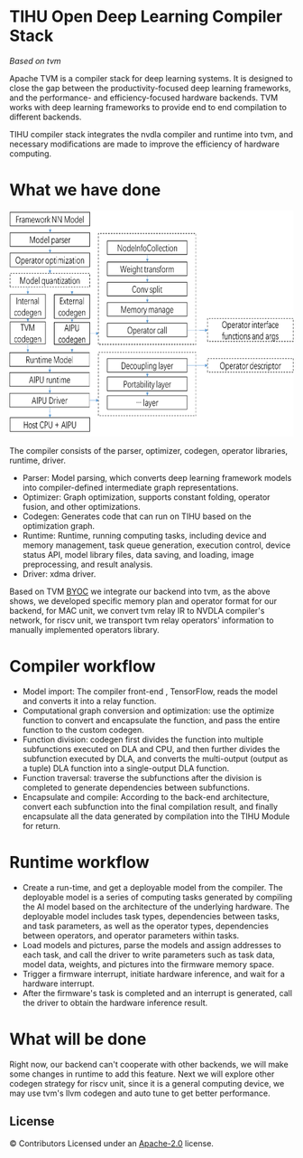 <!--- Licensed to the Apache Software Foundation (ASF) under one -->
<!--- or more contributor license agreements.  See the NOTICE file -->
<!--- distributed with this work for additional information -->
<!--- regarding copyright ownership.  The ASF licenses this file -->
<!--- to you under the Apache License, Version 2.0 (the -->
<!--- "License"); you may not use this file except in compliance -->
<!--- with the License.  You may obtain a copy of the License at -->

<!---   http://www.apache.org/licenses/LICENSE-2.0 -->

<!--- Unless required by applicable law or agreed to in writing, -->
<!--- software distributed under the License is distributed on an -->
<!--- "AS IS" BASIS, WITHOUT WARRANTIES OR CONDITIONS OF ANY -->
<!--- KIND, either express or implied.  See the License for the -->
<!--- specific language governing permissions and limitations -->
<!--- under the License. -->

# TIHU Open Deep Learning Compiler Stack  
_Based on tvm_  

Apache TVM is a compiler stack for deep learning systems. It is designed to close the gap between the
productivity-focused deep learning frameworks, and the performance- and efficiency-focused hardware backends.
TVM works with deep learning frameworks to provide end to end compilation to different backends.

TIHU compiler stack integrates the nvdla compiler and runtime into tvm, and necessary modifications are made to
improve the efficiency of hardware computing.

# What we have done

<div align=center>
<img src="../doc/compiler_structure.png" width="600" height="400" alt="TIHU"/><br/>
</div>

The compiler consists of the parser, optimizer, codegen, operator libraries, runtime, driver.  
* Parser: Model parsing, which converts deep learning framework models into compiler-defined intermediate graph representations.  
* Optimizer: Graph optimization, supports constant folding, operator fusion, and other optimizations.  
* Codegen: Generates code that can run on TIHU based on the optimization graph.  
* Runtime: Runtime, running computing tasks, including device and memory management, task queue generation, execution control, device status API, model library files, data saving, and loading, image preprocessing, and result analysis.  
* Driver: xdma driver.  

Based on TVM [BYOC](https://tvm.apache.org/docs/dev/how_to/relay_bring_your_own_codegen.html) we integrate our backend into tvm, as the above shows,
we developed specific memory plan and operator format for our backend, for MAC unit, we convert tvm relay IR to NVDLA compiler's network, for riscv
unit, we transport tvm relay operators' information to manually implemented operators library.

# Compiler workflow  

* Model import: The compiler front-end , TensorFlow, reads the model and converts it into a relay function.  
* Computational graph conversion and optimization: use the optimize function to convert and encapsulate the function, and pass the entire function to the custom codegen.  
* Function division: codegen first divides the function into multiple subfunctions executed on DLA and CPU, and then further divides the subfunction executed by DLA, and converts the multi-output (output as a tuple) DLA function into a single-output DLA function.  
* Function traversal: traverse the subfunctions after the division is completed to generate dependencies between subfunctions.  
* Encapsulate and compile: According to the back-end architecture, convert each subfunction into the final compilation result, and finally encapsulate all the data generated by compilation into the TIHU Module for return.  

# Runtime workflow

* Create a run-time, and get a deployable model from the compiler. The deployable model is a series of computing tasks generated by compiling the AI model based on the architecture of the underlying hardware. The deployable model includes task types, dependencies between tasks, and task parameters, as well as the operator types, dependencies between operators, and operator parameters within tasks.  
* Load models and pictures, parse the models and assign addresses to each task, and call the driver to write parameters such as task data, model data, weights, and pictures into the firmware memory space.  
* Trigger a firmware interrupt, initiate hardware inference, and wait for a hardware interrupt.  
* After the firmware's task is completed and an interrupt is generated, call the driver to obtain the hardware inference result.   

# What will be done

Right now, our backend can't cooperate with other backends, we will make some changes in runtime to add this feature. Next we will explore other codegen strategy
for riscv unit, since it is a general computing device, we may use tvm's llvm codegen and auto tune to get better performance.

License
-------
© Contributors Licensed under an [Apache-2.0](LICENSE) license.
